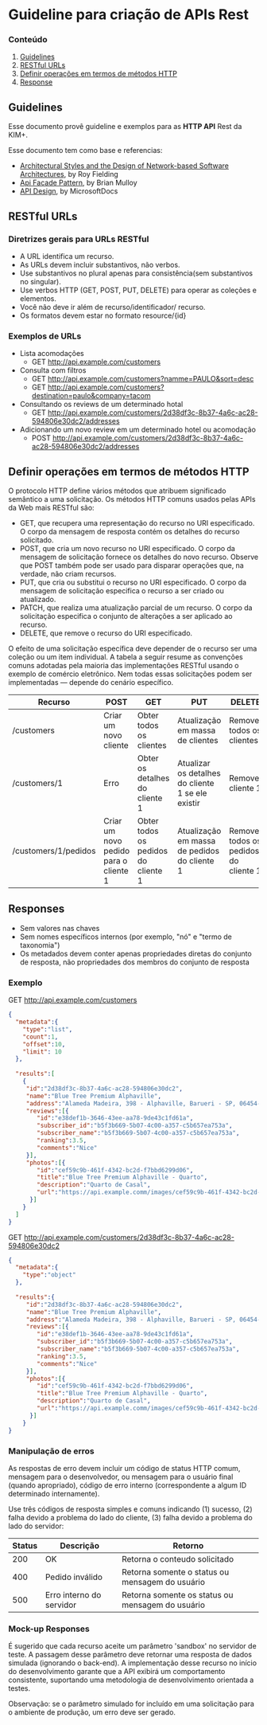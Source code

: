 # Guideline para criação de APIs Rest

### Conteúdo
1. [Guidelines](#guidelines)
2. [RESTful URLs](#restful-urls)
3. [Definir operações em termos de métodos HTTP](#definir-operações-em-termos-de-métodos-http)
4. [Response](#responses)


## Guidelines
Esse documento provê guideline e exemplos para as **HTTP API** Rest da KIM+.

Esse documento tem como base e referencias:
- [Architectural Styles and
the Design of Network-based Software Architectures](https://www.ics.uci.edu/~fielding/pubs/dissertation/top.htm), by Roy Fielding
- [Api Facade Pattern](https://pages.apigee.com/rs/apigee/images/api-facade-pattern-ebook-2012-06.pdf), by Brian Mulloy
- [API Design](https://docs.microsoft.com/pt-br/azure/architecture/best-practices/api-design), by MicrosoftDocs

## RESTful URLs
### Diretrizes gerais para URLs RESTful
- A URL identifica um recurso.
- As URLs devem incluir substantivos, não verbos.
- Use substantivos no plural apenas para consistência(sem substantivos no singular).
- Use verbos HTTP (GET, POST, PUT, DELETE) para operar as coleções e elementos.
- Você não deve ir além de recurso/identificador/ recurso.
- Os formatos devem estar no formato  resource/{id}

### Exemplos de URLs
- Lista acomodações
  - GET http://api.example.com/customers
- Consulta com filtros
  - GET http://api.example.com/customers?namme=PAULO&sort=desc
  - GET http://api.example.com/customers?destination=paulo&company=tacom
- Consultando os reviews de um determinado hotal
  - GET http://api.example.com/customers/2d38df3c-8b37-4a6c-ac28-594806e30dc2/addresses
- Adicionando um novo review em um determinado hotel ou acomodação
  - POST http://api.example.com/customers/2d38df3c-8b37-4a6c-ac28-594806e30dc2/addresses

## Definir operações em termos de métodos HTTP

O protocolo HTTP define vários métodos que atribuem significado semântico a uma solicitação. Os métodos HTTP comuns usados pelas APIs da Web mais RESTful são:
 - GET, que recupera uma representação do recurso no URI especificado. O corpo da mensagem de resposta contém os detalhes do recurso solicitado.
- POST, que cria um novo recurso no URI especificado. O corpo da mensagem de solicitação fornece os detalhes do novo recurso. Observe que POST também pode ser usado para disparar operações que, na verdade, não criam recursos.
- PUT, que cria ou substitui o recurso no URI especificado. O corpo da mensagem de solicitação especifica o recurso a ser criado ou atualizado.
- PATCH, que realiza uma atualização parcial de um recurso. O corpo da solicitação especifica o conjunto de alterações a ser aplicado ao recurso.
- DELETE, que remove o recurso do URI especificado.

O efeito de uma solicitação específica deve depender de o recurso ser uma coleção ou um item individual. A tabela a seguir resume as convenções comuns adotadas pela maioria das implementações RESTful usando o exemplo de comércio eletrônico. Nem todas essas solicitações podem ser implementadas — depende do cenário específico.

|Recurso	|POST	|GET	|PUT	|DELETE|
|--------|------|-----|-----|------|
|/customers	|Criar um novo cliente	|Obter todos os clientes	|Atualização em massa de clientes	|Remover todos os clientes|
|/customers/1	|Erro|	Obter os detalhes do cliente 1	|Atualizar os detalhes do cliente 1 se ele existir	|Remover cliente 1|
|/customers/1/pedidos	|Criar um novo pedido para o cliente 1	|Obter todos os pedidos do cliente 1	|Atualização em massa de pedidos do cliente 1	|Remover todos os pedidos do cliente 1|


## Responses
- Sem valores nas chaves
- Sem nomes específicos internos (por exemplo, "nó" e "termo de taxonomia")
- Os metadados devem conter apenas propriedades diretas do conjunto de resposta, não propriedades dos membros do conjunto de resposta

### Exemplo
GET http://api.example.com/customers
```json
{
  "metadata":{
    "type":"list",
    "count":1,
    "offset":10,
    "limit": 10
  },
  
  "results":[
    {
     "id":"2d38df3c-8b37-4a6c-ac28-594806e30dc2",
     "name":"Blue Tree Premium Alphaville",
     "address":"Alameda Madeira, 398 - Alphaville, Barueri - SP, 06454-010",
     "reviews":[{
        "id":"e38def1b-3646-43ee-aa78-9de43c1fd61a",
        "subscriber_id":"b5f3b669-5b07-4c00-a357-c5b657ea753a",
        "subscriber_name":"b5f3b669-5b07-4c00-a357-c5b657ea753a",
        "ranking":3.5,
        "comments":"Nice"
     }],
     "photos":[{
        "id":"cef59c9b-461f-4342-bc2d-f7bbd6299d06",
        "title":"Blue Tree Premium Alphaville - Quarto",
        "description":"Quarto de Casal",
        "url":"https://api.example.comm/images/cef59c9b-461f-4342-bc2d-f7bbd6299d06"
      }]
    }
  ]
}
```

GET http://api.example.com/customers/2d38df3c-8b37-4a6c-ac28-594806e30dc2
```json
{
  "metadata":{
    "type":"object"
  },
  
  "results":{
     "id":"2d38df3c-8b37-4a6c-ac28-594806e30dc2",
     "name":"Blue Tree Premium Alphaville",
     "address":"Alameda Madeira, 398 - Alphaville, Barueri - SP, 06454-010",
     "reviews":[{
        "id":"e38def1b-3646-43ee-aa78-9de43c1fd61a",
        "subscriber_id":"b5f3b669-5b07-4c00-a357-c5b657ea753a",
        "subscriber_name":"b5f3b669-5b07-4c00-a357-c5b657ea753a",
        "ranking":3.5,
        "comments":"Nice"
     }],
     "photos":[{
        "id":"cef59c9b-461f-4342-bc2d-f7bbd6299d06",
        "title":"Blue Tree Premium Alphaville - Quarto",
        "description":"Quarto de Casal",
        "url":"https://api.example.comm/images/cef59c9b-461f-4342-bc2d-f7bbd6299d06"
      }]
    }
}
```
### Manipulação de erros
As respostas de erro devem incluir um código de status HTTP comum, mensagem para o desenvolvedor, ou mensagem para o usuário final (quando apropriado), código de erro interno (correspondente a algum ID determinado internamente).

Use três códigos de resposta simples e comuns indicando (1) sucesso, (2) falha devido a problema do lado do cliente, (3) falha devido a problema do lado do servidor:

| Status | Descrição                  | Retorno                                             |
|--------|----------------------------|-----------------------------------------------------|
|200     | OK                         | Retorna o conteudo solicitado                       |
|400     | Pedido inválido            | Retorna somente o status ou mensagem do usuário     |
|500     | Erro interno do servidor   | Retorna somente os status ou mensagem do usuário    |

### Mock-up Responses
É sugerido que cada recurso aceite um parâmetro 'sandbox' no servidor de teste. A passagem desse parâmetro deve retornar uma resposta de dados simulada (ignorando o back-end).
A implementação desse recurso no início do desenvolvimento garante que a API exibirá um comportamento consistente, suportando uma metodologia de desenvolvimento orientada a testes.

Observação: se o parâmetro simulado for incluído em uma solicitação para o ambiente de produção, um erro deve ser gerado.
